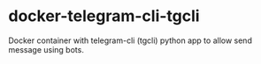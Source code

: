 # docker-telegram-cli-tgcli
Docker container with telegram-cli (tgcli) python app to allow send message using bots.
